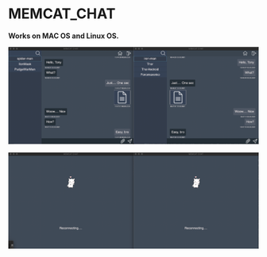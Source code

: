 # MEMCAT_CHAT

<b>Works on MAC OS and Linux OS.</b>

![alt text](https://github.com/crefise/MEMCAT_CHAT/blob/main/img_2.png)

![alt text](https://github.com/crefise/MEMCAT_CHAT/blob/main/img_1.png)
